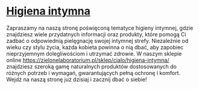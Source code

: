 # [Higiena intymna](https://zielonelaboratorium.pl/sklep/cialo/higiena-intymna/)

Zapraszamy na naszą stronę poświęconą tematyce higieny intymnej, gdzie znajdziesz wiele przydatnych informacji oraz produkty, które pomogą Ci zadbać o odpowiednią pielęgnację swojej intymnej strefy. Niezależnie od wieku czy stylu życia, każda kobieta powinna o nią dbać, aby zapobiec nieprzyjemnym dolegliwościom i utrzymać zdrowie. W naszym sklepie online https://zielonelaboratorium.pl/sklep/cialo/higiena-intymna/ znajdziesz szeroką gamę naturalnych produktów dostosowanych do różnych potrzeb i wymagań, gwarantujących pełną ochronę i komfort. Wejdź na naszą stronę już dzisiaj i zacznij dbać o siebie!